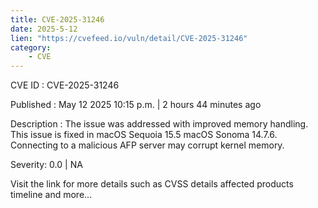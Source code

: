 ```yaml
---
title: CVE-2025-31246
date: 2025-5-12
lien: "https://cvefeed.io/vuln/detail/CVE-2025-31246"
category:
    - CVE
---
```


CVE ID : CVE-2025-31246

Published :  May 12
2025
10:15 p.m. | 2 hours
44 minutes ago

Description : The issue was addressed with improved memory handling. This issue is fixed in macOS Sequoia 15.5
macOS Sonoma 14.7.6. Connecting to a malicious AFP server may corrupt kernel memory.

Severity: 0.0 | NA

Visit the link for more details
such as CVSS details
affected products
timeline
and more...
